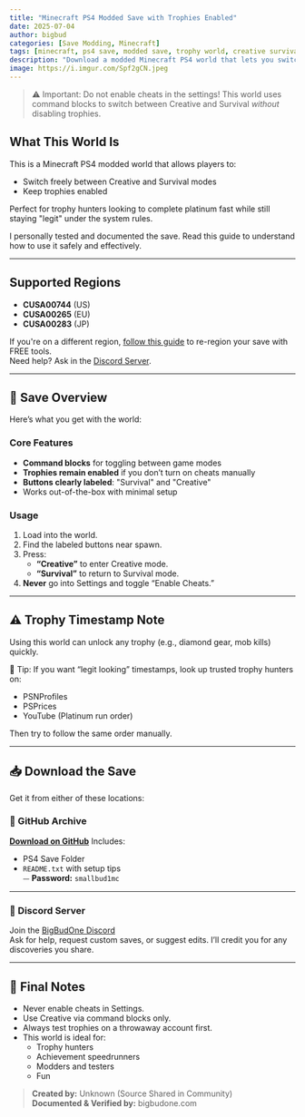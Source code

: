 ```yaml
---
title: "Minecraft PS4 Modded Save with Trophies Enabled"
date: 2025-07-04
author: bigbud
categories: [Save Modding, Minecraft]
tags: [minecraft, ps4 save, modded save, trophy world, creative survival, starter save, CUSA00744, CUSA00265, CUSA00283]
description: "Download a modded Minecraft PS4 world that lets you switch between Creative and Survival modes without disabling trophies. Fully tested, compatible with CUSA00744, CUSA00265, and CUSA00283. Perfect for trophy hunters and achievement speedrunners."
image: https://i.imgur.com/Spf2gCN.jpeg
---
```


> ⚠️ Important: Do not enable cheats in the settings! 
> This world uses command blocks to switch between Creative and Survival *without* disabling trophies.

## What This World Is

This is a Minecraft PS4 modded world that allows players to:

- Switch freely between Creative and Survival modes
- Keep trophies enabled

Perfect for trophy hunters looking to complete platinum fast while still staying "legit" under the system rules.

I personally tested and documented the save. Read this guide to understand how to use it safely and effectively.

---

## Supported Regions

- **CUSA00744** (US)
- **CUSA00265** (EU)
- **CUSA00283** (JP)

If you're on a different region, [follow this guide](https://bigbudone.com/posts/free-alternatives-to-save-wizard/) to re-region your save with FREE tools.  
Need help? Ask in the [Discord Server](https://discord.gg/EnAD7qUGc6).

---

## 🧾 Save Overview

Here’s what you get with the world:

### Core Features

- **Command blocks** for toggling between game modes
- **Trophies remain enabled** if you don’t turn on cheats manually
- **Buttons clearly labeled**: "Survival" and "Creative"
- Works out-of-the-box with minimal setup

### Usage

1. Load into the world.
2. Find the labeled buttons near spawn.
3. Press:
   - **“Creative”** to enter Creative mode.
   - **“Survival”** to return to Survival mode.
4. **Never** go into Settings and toggle “Enable Cheats.”

---

## ⚠️ Trophy Timestamp Note

Using this world can unlock any trophy (e.g., diamond gear, mob kills) quickly.

🧠 Tip: If you want “legit looking” timestamps, look up trusted trophy hunters on:

- PSNProfiles
- PSPrices
- YouTube (Platinum run order)

Then try to follow the same order manually.

---

## 📥 Download the Save

Get it from either of these locations:

### 💾 GitHub Archive

**[Download on GitHub](https://github.com/VisionTQ/save-archive/tree/main/Minecraft)**
Includes:
- PS4 Save Folder
- `README.txt` with setup tips  
⏤ **Password:** `smallbud1mc`

---

### 💬 Discord Server

Join the [BigBudOne Discord](https://discord.gg/EnAD7qUGc6)  
Ask for help, request custom saves, or suggest edits. I’ll credit you for any discoveries you share.

---

## 📌 Final Notes

- Never enable cheats in Settings.
- Use Creative via command blocks only.
- Always test trophies on a throwaway account first.
- This world is ideal for:
  - Trophy hunters
  - Achievement speedrunners
  - Modders and testers
  - Fun

> **Created by:** Unknown (Source Shared in Community)  
> **Documented & Verified by:** bigbudone.com

